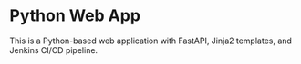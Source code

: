 # Python Web App

This is a Python-based web application with FastAPI, Jinja2 templates, and Jenkins CI/CD pipeline.
